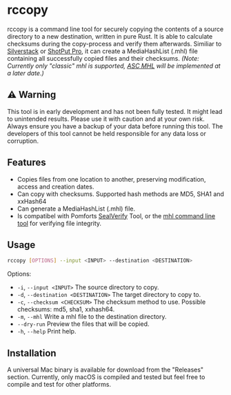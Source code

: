 # rccopy

rccopy is a command line tool for securely copying the contents of a source directory to a new destination, written in pure Rust. It is able to calculate checksums during the copy-process and verify them afterwards. Similiar to [Silverstack](https://pomfort.com/silverstack/) or [ShotPut Pro](https://www.imagineproducts.com/product/shotput-pro), it can create a MediaHashList (.mhl) file containing all successfully copied files and their checksums. _(Note: Currently only "classic" mhl is supported, [ASC MHL](https://github.com/ascmitc/mhl-specification) will be implemented at a later date.)_

## ⚠️ Warning

This tool is in early development and has not been fully tested. It might lead to unintended results. Please use it with caution and at your own risk. Always ensure you have a backup of your data before running this tool. The developers of this tool cannot be held responsible for any data loss or corruption.

## Features

- Copies files from one location to another, preserving modification, access and creation dates.
- Can copy with checksums. Supported hash methods are MD5, SHA1 and xxHash64
- Can generate a MediaHashList (.mhl) file.
- Is compatibel with Pomforts [SealVerify](https://pomfort.com/sealverify/) Tool, or the [mhl command line tool](https://github.com/pomfort/mhl-tool) for verifying file integrity. 

## Usage

```bash
rccopy [OPTIONS] --input <INPUT> --destination <DESTINATION>
```

Options:

- `-i`, `--input <INPUT>`              The source directory to copy.
- `-d`, `--destination <DESTINATION>`  The target directory to copy to.
- `-c`, `--checksum <CHECKSUM>`        The checksum method to use. Possible checksums: md5, sha1, xxhash64.
- `-m`, `--mhl`                        Write a mhl file to the destination directory.
- `--dry-run`                          Preview the files that will be copied.
- `-h`, `--help`                       Print help.

## Installation

A universal Mac binary is available for download from the "Releases" section. Currently, only macOS is compiled and tested but feel free to compile and test for other platforms.
